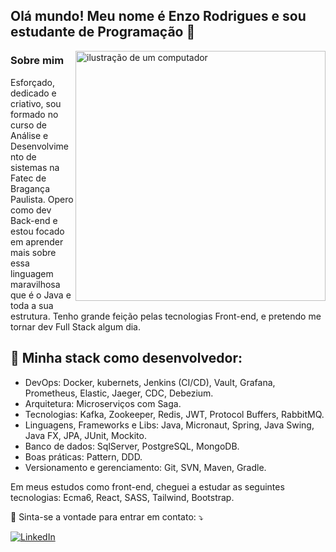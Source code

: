 ## Olá mundo! Meu nome é Enzo Rodrigues e sou estudante de Programação 👋
<img src="https://raw.githubusercontent.com/MicaelliMedeiros/micaellimedeiros/master/image/computer-illustration.png" alt="ilustração de um computador" min-width="400px" max-width="400px" width="400px" align="right">

### Sobre mim
<p align="left">
Esforçado, dedicado e criativo, sou formado no curso de Análise e Desenvolvimento de sistemas na Fatec de Bragança Paulista. Opero como dev Back-end e estou focado em aprender mais sobre essa linguagem maravilhosa que é o Java e toda a sua estrutura. Tenho grande feição pelas tecnologias Front-end, e pretendo me tornar dev Full Stack algum dia.

<h2 align="left">
 🦄 Minha stack como desenvolvedor:
</h2>

- DevOps: Docker, kubernets, Jenkins (CI/CD), Vault, Grafana, Prometheus, Elastic, Jaeger, CDC, Debezium.
- Arquitetura: Microserviços com Saga. 
- Tecnologias: Kafka, Zookeeper, Redis, JWT, Protocol Buffers, RabbitMQ.
- Linguagens, Frameworks e Libs: Java, Micronaut, Spring, Java Swing, Java FX, JPA, JUnit, Mockito.
- Banco de dados: SqlServer, PostgreSQL, MongoDB.
- Boas práticas: Pattern, DDD.
- Versionamento e gerenciamento: Git, SVN, Maven, Gradle.

Em meus estudos como front-end, cheguei a estudar as seguintes tecnologias: Ecma6, React, SASS, Tailwind, Bootstrap.
<p align="left">
  💌 Sinta-se a vontade para entrar em contato: ⤵️
</p>

<a href="https://www.linkedin.com/in/enzo-rodrigues-166875199/" title="LinkedIn" target="_blank">
<img src="https://img.shields.io/badge/LinkedIn-0077B5?style=for-the-badge&logo=linkedin&logoColor=white" alt="LinkedIn"/></a>
<br>
<br>
